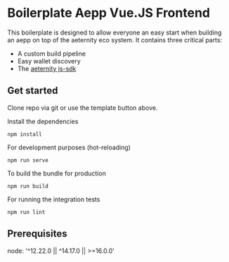 # Boilerplate Aepp Vue.JS Frontend

This boilerplate is designed to allow everyone an easy start when building an aepp on 
top of the aeternity eco system. It contains three critical parts:
- A custom build pipeline
- Easy wallet discovery
- The [aeternity js-sdk](https://github.com/aeternity/aepp-sdk-js)

## Get started

Clone repo via git or use the template button above.

Install the dependencies
```
npm install
```

For development purposes (hot-reloading)
```
npm run serve
```

To build the bundle for production
```
npm run build
```

For running the integration tests
```
npm run lint
```

## Prerequisites

node: '^12.22.0 || ^14.17.0 || >=16.0.0' 
